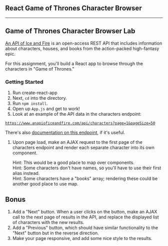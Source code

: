 
## React Game of Thrones Character Browser
-----------



## Game of Thrones Character Browser Lab

[An API of Ice and Fire](https://www.anapioficeandfire.com/) is an open-access REST API that includes information about characters, houses, and books from the action-packed high-fantasy epic.

For this assignment, you'll build a React app to browse through the characters in "Game of Thrones."

### Getting Started
1. Run create-react-app
1. Next, `cd` into the directory.
1. Run `npm install`.
1. Open up `App.js` and get to work!
1. Look at an example of the API data in the characters endpoint:

[`https://www.anapioficeandfire.com/api/characters?page=1&pageSize=50`](https://www.anapioficeandfire.com/api/characters?page=1&pageSize=50)

There's also [documentation on this endpoint](https://www.anapioficeandfire.com/Documentation#characters), if it's useful.
   
1. Upon page load, make an AJAX request to the first page of the characters endpoint and render each separate character into its own component.

    Hint: This would be a good place to map over components.
    <br>
    Hint: Some characters don't have names, so you'll have to use their first alias instead.
    <br>
    Hint: Some characters have a "books" array; rendering these could be another good place to use map.

## Bonus
1. Add a "Next" button. When a user clicks on the button, make an AJAX call to the next page of results in the API, and replace the displayed list of characters with the new results.
1. Add a "Previous" button, which should have similar functionality to the "Next" button but in the reverse direction.
1. Make your page responsive, and add some nice style to the results.
